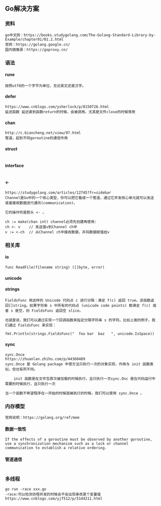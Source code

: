 ## Go解决方案

### 资料

```
go中文网：https://books.studygolang.com/The-Golang-Standard-Library-by-Example/chapter01/01.2.html
官网：https://golang.google.cn/
国内镜像源：https://goproxy.cn/
```

### 语法

#### rune

```
按照utf8的一个字节为单位，无论英文还是汉字。
```

#### defer
```
https://www.cnblogs.com/ysherlock/p/8150726.html
延迟函数 延迟直到函数return的时候，会被调用。尤其是文件close的时候常用
```

#### chan

```
http://c.biancheng.net/view/97.html
管道，起到不同goroutine的通信作用
```

#### struct

```

```

#### interface

```

```

#### <-

```
https://studygolang.com/articles/12745?fr=sidebar
Channel是Go中的一个核心类型，你可以把它看成一个管道，通过它并发核心单元就可以发送或者接收数据进行通讯(communication)。

它的操作符是箭头 <- 。

ch := make(chan int) channel必须先创建再使用:
ch <- v    // 发送值v到Channel ch中
v := <-ch  // 从Channel ch中接收数据，并将数据赋值给v
```



### 相关库

#### io

```
func ReadFile(filename string) ([]byte, error)

```

#### unicode

#### strings

```
FieldsFunc 用这样的 Unicode 代码点 c 进行分隔：满足 f(c) 返回 true。该函数返回[]string。如果字符串 s 中所有的代码点 (unicode code points) 都满足 f(c) 或者 s 是空，则 FieldsFunc 返回空 slice。

也就是说，我们可以通过实现一个回调函数来指定分隔字符串 s 的字符。比如上面的例子，我们通过 FieldsFunc 来实现：

fmt.Println(strings.FieldsFunc("  foo bar  baz   ", unicode.IsSpace))

```

#### sync

```
sync.Once
https://zhuanlan.zhihu.com/p/44360489
sync.Once 是 Golang package 中使方法只执行一次的对象实现，作用与 init 函数类似。但也有所不同。

    init 函数是在文件包首次被加载的时候执行，且只执行一次sync.Onc 是在代码运行中需要的时候执行，且只执行一次

当一个函数不希望程序在一开始的时候就被执行的时候，我们可以使用 sync.Once 。

```





### 内存模型

```
官网说明：https://golang.org/ref/mem

```

#### 数据一致性

```
If the effects of a goroutine must be observed by another goroutine, use a synchronization mechanism such as a lock or channel communication to establish a relative ordering.

```

#### 管道通信

```

```

### 多线程

```
go run -race xxx.go
-race:可以检测协程并发的时候会不会出现串改某个变量值
https://www.cnblogs.com/yjf512/p/5144211.html
```

